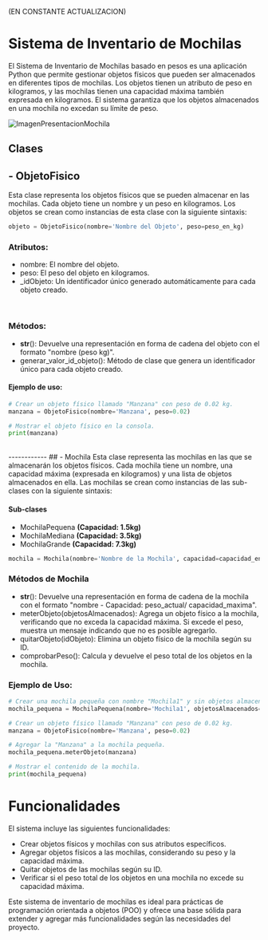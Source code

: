(EN CONSTANTE ACTUALIZACION)

# Sistema de Inventario de Mochilas

El Sistema de Inventario de Mochilas basado en pesos es una aplicación Python que permite gestionar objetos físicos que pueden ser almacenados en diferentes tipos de mochilas. Los objetos tienen un atributo de peso en kilogramos, y las mochilas tienen una capacidad máxima también expresada en kilogramos. El sistema garantiza que los objetos almacenados en una mochila no excedan su límite de peso.

![ImagenPresentacionMochila](https://cdn.discordapp.com/attachments/1116592460009852971/1137961670086504488/image.png "ImagenPresentacionMochila")

## Clases

## - ObjetoFisico

Esta clase representa los objetos físicos que se pueden almacenar en las mochilas. Cada objeto tiene un nombre y un peso en kilogramos. Los objetos se crean como instancias de esta clase con la siguiente sintaxis:

```python
objeto = ObjetoFisico(nombre='Nombre del Objeto', peso=peso_en_kg)
```

### Atributos:
- nombre: El nombre del objeto.
- peso: El peso del objeto en kilogramos.
- _idObjeto: Un identificador único generado automáticamente para cada objeto creado.
<br>

### Métodos:
- __str__(): Devuelve una representación en forma de cadena del objeto con el formato "nombre (peso kg)".
- generar_valor_id_objeto(): Método de clase que genera un identificador único para cada objeto creado.

#### Ejemplo de uso:
```python
# Crear un objeto físico llamado "Manzana" con peso de 0.02 kg.
manzana = ObjetoFisico(nombre='Manzana', peso=0.02)

# Mostrar el objeto físico en la consola.
print(manzana)
```
<br>
------------
## - Mochila
Esta clase representa las mochilas en las que se almacenarán los objetos físicos. Cada mochila tiene un nombre, una capacidad máxima (expresada en kilogramos) y una lista de objetos almacenados en ella. Las mochilas se crean como instancias de las sub-clases con la siguiente sintaxis:

#### Sub-clases
- MochilaPequena **(Capacidad: 1.5kg)**
- MochilaMediana **(Capacidad: 3.5kg)**
- MochilaGrande **(Capacidad: 7.3kg)**

```python
mochila = Mochila(nombre='Nombre de la Mochila', capacidad=capacidad_en_kg, objetosAlmacenados=lista_de_objetos)
```

### Métodos de Mochila
- __str__(): Devuelve una representación en forma de cadena de la mochila con el formato "nombre - Capacidad: peso_actual/ capacidad_maxima".
- meterObjeto(objetosAlmacenados): Agrega un objeto físico a la mochila, verificando que no exceda la capacidad máxima. Si excede el peso, muestra un mensaje indicando que no es posible agregarlo.
- quitarObjeto(idObjeto): Elimina un objeto físico de la mochila según su ID.
- comprobarPeso(): Calcula y devuelve el peso total de los objetos en la mochila.

### Ejemplo de Uso:
```python
# Crear una mochila pequeña con nombre "Mochila1" y sin objetos almacenados.
mochila_pequena = MochilaPequena(nombre='Mochila1', objetosAlmacenados=[])

# Crear un objeto físico llamado "Manzana" con peso de 0.02 kg.
manzana = ObjetoFisico(nombre='Manzana', peso=0.02)

# Agregar la "Manzana" a la mochila pequeña.
mochila_pequena.meterObjeto(manzana)

# Mostrar el contenido de la mochila.
print(mochila_pequena)
```

# Funcionalidades
El sistema incluye las siguientes funcionalidades:
- Crear objetos físicos y mochilas con sus atributos específicos.
- Agregar objetos físicos a las mochilas, considerando su peso y la capacidad máxima.
- Quitar objetos de las mochilas según su ID.
- Verificar si el peso total de los objetos en una mochila no excede su capacidad máxima.

Este sistema de inventario de mochilas es ideal para prácticas de programación orientada a objetos (POO) y ofrece una base sólida para extender y agregar más funcionalidades según las necesidades del proyecto.
